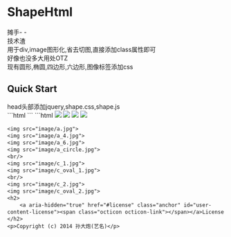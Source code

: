<h1>ShapeHtml</h1>
摊手- -<br/>
技术渣<br/>
用于div,image图形化,省去切图,直接添加class属性即可<br/>好像也没多大用处OTZ<br/>
现有圆形,椭圆,四边形,六边形,图像标签添加css<br/>
<h2>Quick Start</h2>
head头部添加jquery,shape.css,shape.js<br/>
```html
<script src="http://code.jquery.com/jquery-2.1.1.js"></script>
<link href="css/shape.css" rel="stylesheet"/>
<script src="js/shape.js"></script>
```
```html
<img class="shape_circle" src="img/shape_circle/jpg">
<img class="shape_oval" src="img/shape_circle/jpg"/>
<img class="shape_side_four" src="img/shape_circle/jpg">
<img class="shape_side_six" src="img/shape_circle/jpg">

```
<img src="image/a.jpg">
<img src="image/a_4.jpg">
<img src="image/a_6.jpg">
<img src="image/a_circle.jpg">
<br/>
<img src="image/c_1.jpg">
<img src="image/c_oval_1.jpg">
<br/>
<img src="image/c_2.jpg">
<img src="image/c_oval_2.jpg">
<h2>
	<a aria-hidden="true" href="#license" class="anchor" id="user-content-license"><span class="octicon octicon-link"></span></a>License
</h2>
<p>Copyright (c) 2014 孙大炮(艺名)</p>
